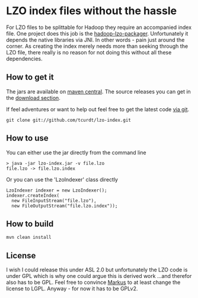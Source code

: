 # LZO index files without the hassle

For LZO files to be splittable for Hadoop they require an accompanied index file. One project does this job is the [hadoop-lzo-packager](http://github.com/toddlipcon/hadoop-lzo-packager).
Unfortunately it depends the native libraries via JNI. In other words - pain just around the corner. As creating the index merely needs more than seeking through the LZO file, there really is no reason for not doing this without all these dependencies.

## How to get it

The jars are available on [maven central](http://repo1.maven.org/maven2/org/vafer/lzo-index/).
The source releases you can get in the [download section](http://github.com/tcurdt/lzo-index/downloads).

If feel adventures or want to help out feel free to get the latest code
[via git](http://github.com/tcurdt/lzo-index/tree/master).

    git clone git://github.com/tcurdt/lzo-index.git

## How to use

You can either use the jar directly from the command line

    > java -jar lzo-index.jar -v file.lzo
    file.lzo -> file.lzo.index

Or you can use the 'LzoIndexer' class directly

    LzoIndexer indexer = new LzoIndexer();
    indexer.createIndex(
      new FileInputStream("file.lzo"),
      new FileOutputStream("file.lzo.index"));

## How to build

    mvn clean install

## License

I wish I could release this under ASL 2.0 but unfortunately the LZO code is under GPL which is why one could argue this is derived work ...and therefor also has to be GPL. Feel free to convince [Markus](http://www.oberhumer.com/) to at least change the license to LGPL. Anyway - for now it has to be GPLv2.